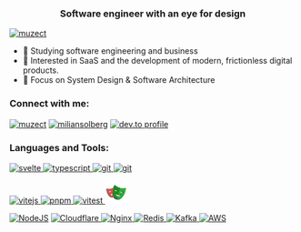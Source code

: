 <h3 align="center">Software engineer with an eye for design</h3>

<p align="left"> <a href="https://twitter.com/muzect" target="blank"><img src="https://img.shields.io/twitter/follow/muzect?logo=twitter&style=for-the-badge" alt="muzect" /></a> </p>

- 🔭 Studying software engineering and business
- 💬 Interested in SaaS and the development of modern, frictionless digital products.
- 💬 Focus on System Design & Software Architecture


<h3 align="left">Connect with me:</h3>
<p align="left">
<a href="https://twitter.com/muzect" target="blank"><img align="center" src="https://raw.githubusercontent.com/rahuldkjain/github-profile-readme-generator/master/src/images/icons/Social/twitter.svg" alt="muzect" height="30" width="40" /></a>
<a href="https://dribbble.com/miliansolberg" target="blank"><img align="center" src="https://raw.githubusercontent.com/rahuldkjain/github-profile-readme-generator/master/src/images/icons/Social/dribbble.svg" alt="miliansolberg" height="30" width="40" /></a>
<a href="https://dev.to/miliansolberg" target="blank"><img align="center" src="https://d2fltix0v2e0sb.cloudfront.net/dev-black.png" alt="dev.to profile" height="30" width="40" /></a>
</p>

<h3 align="left">Languages and Tools:</h3>
</a> <a href="https://svelte.dev" target="_blank" rel="noreferrer"> <img src="https://upload.wikimedia.org/wikipedia/commons/1/1b/Svelte_Logo.svg" alt="svelte" width="40" height="40"/>
<a href="https://www.typescriptlang.org/" target="_blank" rel="noreferrer"> <img src="https://w7.pngwing.com/pngs/915/519/png-transparent-typescript-hd-logo-thumbnail.png" alt="typescript" width="40" height="40"/> </a>
<a href="https://tauri.app/" target="_blank" rel="noreferrer"> <img src="https://cdn.worldvectorlogo.com/logos/tauri-1.svg" alt="git" width="40" height="40"/> </a>
<a href="https://git-scm.com/" target="_blank" rel="noreferrer"> <img src="https://www.vectorlogo.zone/logos/git-scm/git-scm-icon.svg" alt="git" width="40" height="40"/> </a>
  
<a href="https://vitejs.dev/" target="_blank" rel="noreferrer"> <img src="https://vitejs.dev/logo-with-shadow.png" alt="vitejs" width="40" height="40"/> </a>
<a href="https://pnpm.io/" target="_blank" rel="noreferrer"> <img src="https://d33wubrfki0l68.cloudfront.net/aad219b6c931cebb53121dcda794f6180d9e4397/17f34/assets/images/pnpm-standard-79c9dbb2e99b8525ae55174580061e1b.svg" alt="pnpm" width="40" height="40"/> </a>
<a href="https://vitest.dev/" target="_blank" rel="noreferrer"> <img src="https://vitest.dev/logo-shadow.svg" alt="vitest" width="40" height="40"/> </a>
<a href="https://playwright.dev/" target="_blank" rel="noreferrer"> <img src="https://raw.githubusercontent.com/github/explore/60cd2530141f67f07a947fa2d310c482e287e387/topics/playwright/playwright.png" alt="playwright" width="40" height="40"/> </a>
  
</a> <a href="https://nodejs.org/en/" target="_blank" rel="noreferrer"> <img src="https://pluralsight2.imgix.net/paths/images/nodejs-45adbe594d.png" alt="NodeJS" width="40" height="40"/></a>
<a href="https://www.cloudflare.com/" target="_blank" rel="noreferrer"> <img src="https://upload.wikimedia.org/wikipedia/commons/thumb/9/94/Cloudflare_Logo.png/480px-Cloudflare_Logo.png" alt="Cloudflare" width="40" height="40"/>
</a> <a href="https://www.nginx.com/" target="_blank" rel="noreferrer"> <img src="https://panther.com/wp-content/uploads/Nginx-logo.png" alt="Nginx" width="40" height="40"/>
</a> <a href="https://redis.io/" target="_blank" rel="noreferrer"> <img src="https://plugins.jetbrains.com/files/12820/199712/icon/pluginIcon.svg" alt="Redis" width="40" height="40"/>
</a> <a href="https://kafka.apache.org/" target="_blank" rel="noreferrer"> <img src="https://assets.website-files.com/61d6b61c7084bb1d721a21aa/6306d999884fc5eedc5015a4_Kafka%20light%20260x260.png" alt="Kafka" width="40" height="40"/>
</a> <a href="https://aws.amazon.com/" target="_blank" rel="noreferrer"> <img src="https://logos-world.net/wp-content/uploads/2021/08/Amazon-Web-Services-AWS-Logo.png" alt="AWS" width="56" height="34"/>
